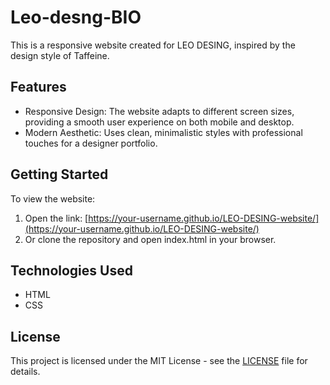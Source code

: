 # Leo-desng-BIO

This is a responsive website created for LEO DESING, inspired by the design style of Taffeine.

## Features

- Responsive Design: The website adapts to different screen sizes, providing a smooth user experience on both mobile and desktop.
- Modern Aesthetic: Uses clean, minimalistic styles with professional touches for a designer portfolio.

## Getting Started

To view the website:
1. Open the link: [https://your-username.github.io/LEO-DESING-website/](https://your-username.github.io/LEO-DESING-website/)
2. Or clone the repository and open index.html in your browser.

## Technologies Used

- HTML
- CSS

## License

This project is licensed under the MIT License - see the [LICENSE](LICENSE) file for details.
